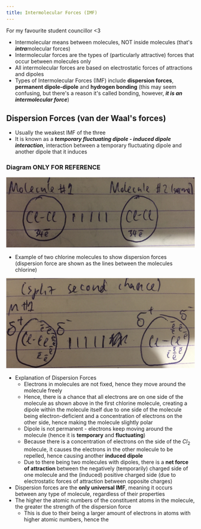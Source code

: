 ```yaml
---
title: Intermolecular Forces (IMF)
---
```


For my favourite student councillor <3

- Intermolecular means between molecules, NOT inside molecules (that's ***intra***molecular forces)
- Intermolecular forces are the types of (particularly attractive) forces that occur between molecules only
- All intermolecular forces are based on electrostatic forces of attractions and dipoles
- Types of Intermolecular Forces (IMF) include **dispersion forces**, **permanent dipole-dipole** and **hydrogen bonding** (this may seem confusing, but there's a reason it's called bonding, however, ***it is an intermolecular force***)

## Dispersion Forces (van der Waal's forces)

- Usually the weakest IMF of the three
- It is known as a ***temporary fluctuating dipole - induced dipole interaction***, interaction between a temporary fluctuating dipole and another dipole that it induces
### Diagram ONLY FOR REFERENCE

![chlorine molecule example](Chemistry/example_template_disp.jpg)
- Example of two chlorine molecules to show dispersion forces (dispersion force are shown as the lines between the molecules chlorine)

![split second chance of dispersion forces](Chemistry/femtosecond_chance_disp.jpg)
- Explanation of Dispersion Forces
	- Electrons in molecules are not fixed, hence they move around the molecule freely
	- Hence, there is a chance that all electrons are on one side of the molecule as shown above in the first chlorine molecule, creating a dipole within the molecule itself due to one side of the molecule being electron-deficient and a concentration of electrons on the other side, hence making the molecule slightly polar
	- Dipole is not permanent - electrons keep moving around the molecule (hence it is **temporary** and **fluctuating**)
	- Because there is a concentration of electrons on the side of the $Cl_2$ molecule, it causes the electrons in the other molecule to be repelled, hence causing another **induced dipole**
	- Due to there being two molecules with dipoles, there is a **net force of attraction** between the negatively (temporarily) charged side of one molecule and the (induced) positive charged side (due to electrostatic forces of attraction between opposite charges)
- Dispersion forces are the **only universal IMF**, meaning it occurs between any type of molecule, regardless of their properties
- The higher the atomic numbers of the constituent atoms in the molecule, the greater the strength of the dispersion force
	- This is due to their being a larger amount of electrons in atoms with higher atomic numbers, hence the 